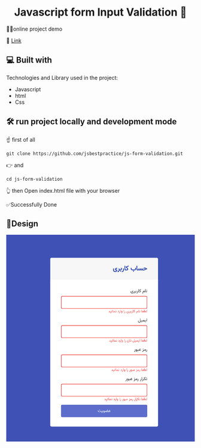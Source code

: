 ﻿<h1 align="center" id="title">Javascript form Input Validation 📃</h1
                                                                                                
## 👨‍💻online project demo

🔗 [Link](https://js-form-validation-psi.vercel.app/)



<h2>💻 Built with</h2>

Technologies and Library used in the project:

- Javascript
- html
- Css

<h2>🛠️ run project locally and development mode</h2>
<p>☝️ first of all</p>

```
git clone https://github.com/jsbestpractice/js-form-validation.git
```

<p>👉 and </p>

```
cd js-form-validation
```

<p>👆 then Open index.html file with your browser</p>

<p>✅Successfully Done</p>



<h2> 🎨Design </h2>

![Design](https://github.com/jsbestpractice/js-form-validation/blob/main/demo%20image/Screenshot_1.png?raw=true)
